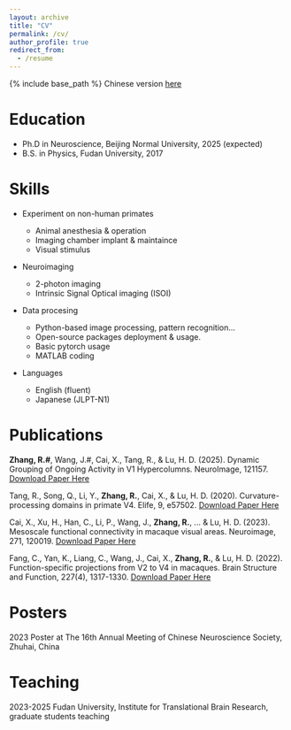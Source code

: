 ```yaml
---
layout: archive
title: "CV"
permalink: /cv/
author_profile: true
redirect_from:
  - /resume
---
```


{% include base_path %}
Chinese version [here](/files/CV_cn.pdf)


Education
======
* Ph.D in Neuroscience, Beijing Normal University, 2025 (expected)
* B.S. in Physics, Fudan University, 2017

  
Skills
======
* Experiment on non-human primates
  * Animal anesthesia & operation
  * Imaging chamber implant & maintaince
  * Visual stimulus

* Neuroimaging 
  * 2-photon imaging
  * Intrinsic Signal Optical imaging (ISOI)

* Data procesing
  * Python-based image processing, pattern recognition...
  * Open-source packages deployment & usage.
  * Basic pytorch usage
  * MATLAB coding

* Languages
  * English (fluent)
  * Japanese (JLPT-N1)

Publications
======
**Zhang, R.#**, Wang, J.#, Cai, X., Tang, R., & Lu, H. D. (2025). Dynamic Grouping of Ongoing Activity in V1 Hypercolumns. NeuroImage, 121157. [Download Paper Here](/files/NI_2025.pdf)    

Tang, R., Song, Q., Li, Y., **Zhang, R.**, Cai, X., & Lu, H. D. (2020). Curvature-processing domains in primate V4. Elife, 9, e57502. [Download Paper Here](/files/ELIFE_2020.pdf)    

Cai, X., Xu, H., Han, C., Li, P., Wang, J., **Zhang, R.**, ... & Lu, H. D. (2023). Mesoscale functional connectivity in macaque visual areas. Neuroimage, 271, 120019. [Download Paper Here](/files/NI_2023.pdf)    

Fang, C., Yan, K., Liang, C., Wang, J., Cai, X., **Zhang, R.**, & Lu, H. D. (2022). Function-specific projections from V2 to V4 in macaques. Brain Structure and Function, 227(4), 1317-1330. [Download Paper Here](/files/BSF_2022.pdf)    

  
Posters
======
2023 Poster at The 16th Annual Meeting of Chinese Neuroscience Society, Zhuhai, China


Teaching
======
2023-2025 Fudan University, Institute for Translational Brain Research, graduate students teaching

